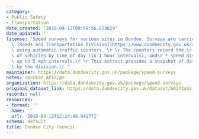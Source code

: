 ```yaml
---
category:
- Public Safety
- Transportation
date_created: '2018-04-12T09:59:56.823829'
date_updated: ''
license: "Speed surveys for various sites in Dundee. Surveys are carried out by the\
  \ [Roads and Transportation Division](https://www.dundeecity.gov.uk/service-area/city-development/roads-and-transportation)\
  \ using automatic traffic counters. \r \r The counters record the;\r \r * number\
  \ of vehicles by time of day (in 1 hour intervals), and\r * speed distribution in\
  \ up to 5 mph intervals.\r \r This extract provides a snapshot of data collected\
  \ by the division.\r "
maintainer: https://data.dundeecity.gov.uk/package/speed-surveys
notes: <p>ckan API</p>
organization: https://data.dundeecity.gov.uk/package/speed-surveys
original_dataset_link: https://data.dundeecity.gov.uk/dataset/b8273ab2-e87c-43f7-b8b9-e7699a847659/resource/46bfcf3b-98c0-41ad-a949-84ddfe4cfca0/download/speed-surveys-october_2017_export.zip
records: null
resources:
- format: ''
  name: ''
  url: '2018-03-12T12:24:48.942771'
schema: default
title: Dundee City Council
---
```

